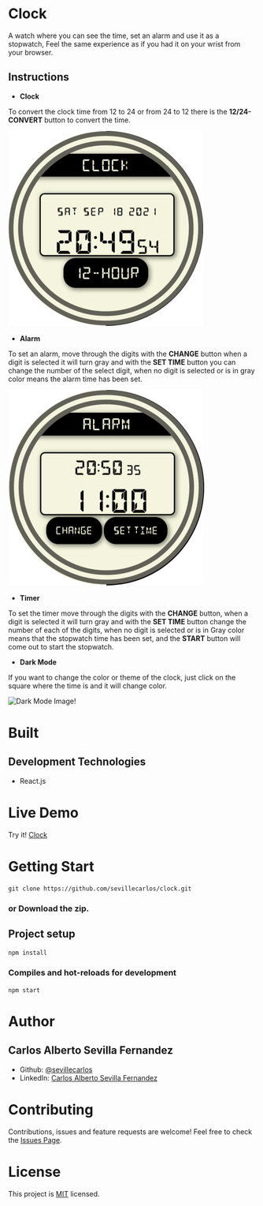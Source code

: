 # Clock
A watch where you can see the time, set an alarm and use it as a stopwatch, Feel the same experience as if you had it on your wrist from your browser.

## Instructions 
* **Clock**

To convert the clock time from 12 to 24 or from 24 to 12 there is the **12/24-CONVERT** button to convert the time.

![Clock Image!](/assets/images/clock-image.png "Clock ")

* **Alarm**

To set an alarm, move through the digits with the **CHANGE** button when a digit is selected it will turn gray and with the **SET TIME** button you can change the number of the select digit, when no digit is selected or is in gray color means the alarm time has been set.

![Alarm Image!](/assets/images/alarm-image.png "Alarm ")


* **Timer**

To set the timer move through the digits with the **CHANGE** button, when a digit is selected it will turn gray and with the **SET TIME** button change the number of each of the digits, when no digit is selected or is in Gray color means that the stopwatch time has been set, and the **START** button will come out to start the stopwatch.

* **Dark Mode**

If you want to change the color or theme of the clock, just click on the square where the time is and it will change color.

![Dark Mode Image!](/assets/images/dark-clock-image.png "Dark Mode Clock ")

# Built
## Development Technologies
- React.js

# Live Demo
Try it! [Clock](https://clock-alarm-timer.netlify.app/)

# Getting Start
```
git clone https://github.com/sevillecarlos/clock.git
```
### or Download the zip.
## Project setup
```
npm install
```
### Compiles and hot-reloads for development
```
npm start
```
# Author
## Carlos Alberto Sevilla Fernandez
* Github: [@sevillecarlos](https://github.com/sevillecarlos)
* LinkedIn: [Carlos Alberto Sevilla Fernandez](https://github.com/sevillecarlos)

# Contributing
Contributions, issues and feature requests are welcome!
Feel free to check the [Issues Page](https://github.com/sevillecarlos/clock/issues).

# License
This project is [MIT](https://opensource.org/licenses/MIT) licensed.



